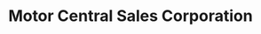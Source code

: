 ---
title: "Motor Central Sales Corporation"
url: /macarthur-highway-san-sebastian-tarlac-city/motor-central-sales-corporation/
shop: Motorrad
---